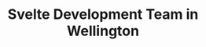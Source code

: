---
title: Svelte Development Team in Wellington
permalink: /landings/locations/wellington/developer/svelte
technology: Svelte
location: Wellington
---